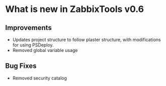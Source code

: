 # What is new in ZabbixTools v0.6

## Improvements
  - Updates project structure to follow plaster structure, with modifications for using PSDeploy.
  - Removed global variable usage

## Bug Fixes
  - Removed security catalog
